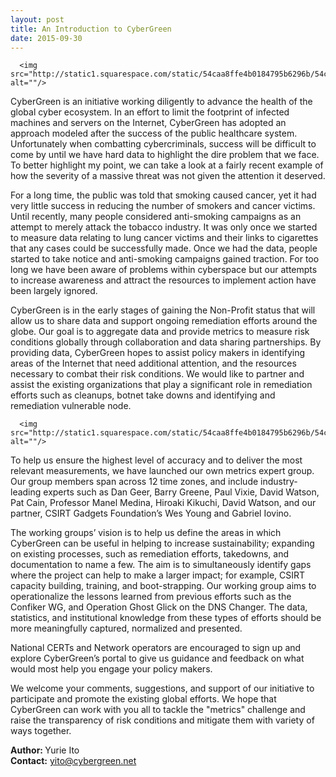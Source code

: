 ```yaml
---
layout: post
title: An Introduction to CyberGreen
date: 2015-09-30
---
```

<p><!--[if gte mso 9]><xml>
 <o:DocumentProperties>
<o:Revision>0</o:Revision>
<o:TotalTime>0</o:TotalTime>
<o:Pages>1</o:Pages>
<o:Words>508</o:Words>
<o:Characters>2897</o:Characters>
<o:Company>University at Buffalo</o:Company>
<o:Lines>24</o:Lines>
<o:Paragraphs>6</o:Paragraphs>
<o:CharactersWithSpaces>3399</o:CharactersWithSpaces>
<o:Version>14.0</o:Version>
 </o:DocumentProperties>
 <o:OfficeDocumentSettings>
<o:AllowPNG/>
 </o:OfficeDocumentSettings>
</xml><![endif]--><!--[if gte mso 9]><xml>
 <w:WordDocument>
<w:View>Normal</w:View>
<w:Zoom>0</w:Zoom>
<w:TrackMoves/>
<w:TrackFormatting/>
<w:PunctuationKerning/>
<w:ValidateAgainstSchemas/>
<w:SaveIfXMLInvalid>false</w:SaveIfXMLInvalid>
<w:IgnoreMixedContent>false</w:IgnoreMixedContent>
<w:AlwaysShowPlaceholderText>false</w:AlwaysShowPlaceholderText>
<w:DoNotPromoteQF/>
<w:LidThemeOther>EN-US</w:LidThemeOther>
<w:LidThemeAsian>JA</w:LidThemeAsian>
<w:LidThemeComplexScript>X-NONE</w:LidThemeComplexScript>
<w:Compatibility>
 <w:BreakWrappedTables/>
 <w:SnapToGridInCell/>
 <w:WrapTextWithPunct/>
 <w:UseAsianBreakRules/>
 <w:DontGrowAutofit/>
 <w:SplitPgBreakAndParaMark/>
 <w:EnableOpenTypeKerning/>
 <w:DontFlipMirrorIndents/>
 <w:OverrideTableStyleHps/>
 <w:UseFELayout/>
</w:Compatibility>
<m:mathPr>
 <m:mathFont m:val="Cambria Math"/>
 <m:brkBin m:val="before"/>
 <m:brkBinSub m:val="&#45;-"/>
 <m:smallFrac m:val="off"/>
 <m:dispDef/>
 <m:lMargin m:val="0"/>
 <m:rMargin m:val="0"/>
 <m:defJc m:val="centerGroup"/>
 <m:wrapIndent m:val="1440"/>
 <m:intLim m:val="subSup"/>
 <m:naryLim m:val="undOvr"/>
</m:mathPr></w:WordDocument>
</xml><![endif]--><!--[if gte mso 9]><xml>
 <w:LatentStyles DefLockedState="false" DefUnhideWhenUsed="true"
DefSemiHidden="true" DefQFormat="false" DefPriority="99"
LatentStyleCount="276">
<w:LsdException Locked="false" Priority="0" SemiHidden="false"
 UnhideWhenUsed="false" QFormat="true" Name="Normal"/>
<w:LsdException Locked="false" Priority="9" SemiHidden="false"
 UnhideWhenUsed="false" QFormat="true" Name="heading 1"/>
<w:LsdException Locked="false" Priority="9" QFormat="true" Name="heading 2"/>
<w:LsdException Locked="false" Priority="9" QFormat="true" Name="heading 3"/>
<w:LsdException Locked="false" Priority="9" QFormat="true" Name="heading 4"/>
<w:LsdException Locked="false" Priority="9" QFormat="true" Name="heading 5"/>
<w:LsdException Locked="false" Priority="9" QFormat="true" Name="heading 6"/>
<w:LsdException Locked="false" Priority="9" QFormat="true" Name="heading 7"/>
<w:LsdException Locked="false" Priority="9" QFormat="true" Name="heading 8"/>
<w:LsdException Locked="false" Priority="9" QFormat="true" Name="heading 9"/>
<w:LsdException Locked="false" Priority="39" Name="toc 1"/>
<w:LsdException Locked="false" Priority="39" Name="toc 2"/>
<w:LsdException Locked="false" Priority="39" Name="toc 3"/>
<w:LsdException Locked="false" Priority="39" Name="toc 4"/>
<w:LsdException Locked="false" Priority="39" Name="toc 5"/>
<w:LsdException Locked="false" Priority="39" Name="toc 6"/>
<w:LsdException Locked="false" Priority="39" Name="toc 7"/>
<w:LsdException Locked="false" Priority="39" Name="toc 8"/>
<w:LsdException Locked="false" Priority="39" Name="toc 9"/>
<w:LsdException Locked="false" Priority="35" QFormat="true" Name="caption"/>
<w:LsdException Locked="false" Priority="10" SemiHidden="false"
 UnhideWhenUsed="false" QFormat="true" Name="Title"/>
<w:LsdException Locked="false" Priority="1" Name="Default Paragraph Font"/>
<w:LsdException Locked="false" Priority="11" SemiHidden="false"
 UnhideWhenUsed="false" QFormat="true" Name="Subtitle"/>
<w:LsdException Locked="false" Priority="22" SemiHidden="false"
 UnhideWhenUsed="false" QFormat="true" Name="Strong"/>
<w:LsdException Locked="false" Priority="20" SemiHidden="false"
 UnhideWhenUsed="false" QFormat="true" Name="Emphasis"/>
<w:LsdException Locked="false" Priority="59" SemiHidden="false"
 UnhideWhenUsed="false" Name="Table Grid"/>
<w:LsdException Locked="false" UnhideWhenUsed="false" Name="Placeholder Text"/>
<w:LsdException Locked="false" Priority="1" SemiHidden="false"
 UnhideWhenUsed="false" QFormat="true" Name="No Spacing"/>
<w:LsdException Locked="false" Priority="60" SemiHidden="false"
 UnhideWhenUsed="false" Name="Light Shading"/>
<w:LsdException Locked="false" Priority="61" SemiHidden="false"
 UnhideWhenUsed="false" Name="Light List"/>
<w:LsdException Locked="false" Priority="62" SemiHidden="false"
 UnhideWhenUsed="false" Name="Light Grid"/>
<w:LsdException Locked="false" Priority="63" SemiHidden="false"
 UnhideWhenUsed="false" Name="Medium Shading 1"/>
<w:LsdException Locked="false" Priority="64" SemiHidden="false"
 UnhideWhenUsed="false" Name="Medium Shading 2"/>
<w:LsdException Locked="false" Priority="65" SemiHidden="false"
 UnhideWhenUsed="false" Name="Medium List 1"/>
<w:LsdException Locked="false" Priority="66" SemiHidden="false"
 UnhideWhenUsed="false" Name="Medium List 2"/>
<w:LsdException Locked="false" Priority="67" SemiHidden="false"
 UnhideWhenUsed="false" Name="Medium Grid 1"/>
<w:LsdException Locked="false" Priority="68" SemiHidden="false"
 UnhideWhenUsed="false" Name="Medium Grid 2"/>
<w:LsdException Locked="false" Priority="69" SemiHidden="false"
 UnhideWhenUsed="false" Name="Medium Grid 3"/>
<w:LsdException Locked="false" Priority="70" SemiHidden="false"
 UnhideWhenUsed="false" Name="Dark List"/>
<w:LsdException Locked="false" Priority="71" SemiHidden="false"
 UnhideWhenUsed="false" Name="Colorful Shading"/>
<w:LsdException Locked="false" Priority="72" SemiHidden="false"
 UnhideWhenUsed="false" Name="Colorful List"/>
<w:LsdException Locked="false" Priority="73" SemiHidden="false"
 UnhideWhenUsed="false" Name="Colorful Grid"/>
<w:LsdException Locked="false" Priority="60" SemiHidden="false"
 UnhideWhenUsed="false" Name="Light Shading Accent 1"/>
<w:LsdException Locked="false" Priority="61" SemiHidden="false"
 UnhideWhenUsed="false" Name="Light List Accent 1"/>
<w:LsdException Locked="false" Priority="62" SemiHidden="false"
 UnhideWhenUsed="false" Name="Light Grid Accent 1"/>
<w:LsdException Locked="false" Priority="63" SemiHidden="false"
 UnhideWhenUsed="false" Name="Medium Shading 1 Accent 1"/>
<w:LsdException Locked="false" Priority="64" SemiHidden="false"
 UnhideWhenUsed="false" Name="Medium Shading 2 Accent 1"/>
<w:LsdException Locked="false" Priority="65" SemiHidden="false"
 UnhideWhenUsed="false" Name="Medium List 1 Accent 1"/>
<w:LsdException Locked="false" UnhideWhenUsed="false" Name="Revision"/>
<w:LsdException Locked="false" Priority="34" SemiHidden="false"
 UnhideWhenUsed="false" QFormat="true" Name="List Paragraph"/>
<w:LsdException Locked="false" Priority="29" SemiHidden="false"
 UnhideWhenUsed="false" QFormat="true" Name="Quote"/>
<w:LsdException Locked="false" Priority="30" SemiHidden="false"
 UnhideWhenUsed="false" QFormat="true" Name="Intense Quote"/>
<w:LsdException Locked="false" Priority="66" SemiHidden="false"
 UnhideWhenUsed="false" Name="Medium List 2 Accent 1"/>
<w:LsdException Locked="false" Priority="67" SemiHidden="false"
 UnhideWhenUsed="false" Name="Medium Grid 1 Accent 1"/>
<w:LsdException Locked="false" Priority="68" SemiHidden="false"
 UnhideWhenUsed="false" Name="Medium Grid 2 Accent 1"/>
<w:LsdException Locked="false" Priority="69" SemiHidden="false"
 UnhideWhenUsed="false" Name="Medium Grid 3 Accent 1"/>
<w:LsdException Locked="false" Priority="70" SemiHidden="false"
 UnhideWhenUsed="false" Name="Dark List Accent 1"/>
<w:LsdException Locked="false" Priority="71" SemiHidden="false"
 UnhideWhenUsed="false" Name="Colorful Shading Accent 1"/>
<w:LsdException Locked="false" Priority="72" SemiHidden="false"
 UnhideWhenUsed="false" Name="Colorful List Accent 1"/>
<w:LsdException Locked="false" Priority="73" SemiHidden="false"
 UnhideWhenUsed="false" Name="Colorful Grid Accent 1"/>
<w:LsdException Locked="false" Priority="60" SemiHidden="false"
 UnhideWhenUsed="false" Name="Light Shading Accent 2"/>
<w:LsdException Locked="false" Priority="61" SemiHidden="false"
 UnhideWhenUsed="false" Name="Light List Accent 2"/>
<w:LsdException Locked="false" Priority="62" SemiHidden="false"
 UnhideWhenUsed="false" Name="Light Grid Accent 2"/>
<w:LsdException Locked="false" Priority="63" SemiHidden="false"
 UnhideWhenUsed="false" Name="Medium Shading 1 Accent 2"/>
<w:LsdException Locked="false" Priority="64" SemiHidden="false"
 UnhideWhenUsed="false" Name="Medium Shading 2 Accent 2"/>
<w:LsdException Locked="false" Priority="65" SemiHidden="false"
 UnhideWhenUsed="false" Name="Medium List 1 Accent 2"/>
<w:LsdException Locked="false" Priority="66" SemiHidden="false"
 UnhideWhenUsed="false" Name="Medium List 2 Accent 2"/>
<w:LsdException Locked="false" Priority="67" SemiHidden="false"
 UnhideWhenUsed="false" Name="Medium Grid 1 Accent 2"/>
<w:LsdException Locked="false" Priority="68" SemiHidden="false"
 UnhideWhenUsed="false" Name="Medium Grid 2 Accent 2"/>
<w:LsdException Locked="false" Priority="69" SemiHidden="false"
 UnhideWhenUsed="false" Name="Medium Grid 3 Accent 2"/>
<w:LsdException Locked="false" Priority="70" SemiHidden="false"
 UnhideWhenUsed="false" Name="Dark List Accent 2"/>
<w:LsdException Locked="false" Priority="71" SemiHidden="false"
 UnhideWhenUsed="false" Name="Colorful Shading Accent 2"/>
<w:LsdException Locked="false" Priority="72" SemiHidden="false"
 UnhideWhenUsed="false" Name="Colorful List Accent 2"/>
<w:LsdException Locked="false" Priority="73" SemiHidden="false"
 UnhideWhenUsed="false" Name="Colorful Grid Accent 2"/>
<w:LsdException Locked="false" Priority="60" SemiHidden="false"
 UnhideWhenUsed="false" Name="Light Shading Accent 3"/>
<w:LsdException Locked="false" Priority="61" SemiHidden="false"
 UnhideWhenUsed="false" Name="Light List Accent 3"/>
<w:LsdException Locked="false" Priority="62" SemiHidden="false"
 UnhideWhenUsed="false" Name="Light Grid Accent 3"/>
<w:LsdException Locked="false" Priority="63" SemiHidden="false"
 UnhideWhenUsed="false" Name="Medium Shading 1 Accent 3"/>
<w:LsdException Locked="false" Priority="64" SemiHidden="false"
 UnhideWhenUsed="false" Name="Medium Shading 2 Accent 3"/>
<w:LsdException Locked="false" Priority="65" SemiHidden="false"
 UnhideWhenUsed="false" Name="Medium List 1 Accent 3"/>
<w:LsdException Locked="false" Priority="66" SemiHidden="false"
 UnhideWhenUsed="false" Name="Medium List 2 Accent 3"/>
<w:LsdException Locked="false" Priority="67" SemiHidden="false"
 UnhideWhenUsed="false" Name="Medium Grid 1 Accent 3"/>
<w:LsdException Locked="false" Priority="68" SemiHidden="false"
 UnhideWhenUsed="false" Name="Medium Grid 2 Accent 3"/>
<w:LsdException Locked="false" Priority="69" SemiHidden="false"
 UnhideWhenUsed="false" Name="Medium Grid 3 Accent 3"/>
<w:LsdException Locked="false" Priority="70" SemiHidden="false"
 UnhideWhenUsed="false" Name="Dark List Accent 3"/>
<w:LsdException Locked="false" Priority="71" SemiHidden="false"
 UnhideWhenUsed="false" Name="Colorful Shading Accent 3"/>
<w:LsdException Locked="false" Priority="72" SemiHidden="false"
 UnhideWhenUsed="false" Name="Colorful List Accent 3"/>
<w:LsdException Locked="false" Priority="73" SemiHidden="false"
 UnhideWhenUsed="false" Name="Colorful Grid Accent 3"/>
<w:LsdException Locked="false" Priority="60" SemiHidden="false"
 UnhideWhenUsed="false" Name="Light Shading Accent 4"/>
<w:LsdException Locked="false" Priority="61" SemiHidden="false"
 UnhideWhenUsed="false" Name="Light List Accent 4"/>
<w:LsdException Locked="false" Priority="62" SemiHidden="false"
 UnhideWhenUsed="false" Name="Light Grid Accent 4"/>
<w:LsdException Locked="false" Priority="63" SemiHidden="false"
 UnhideWhenUsed="false" Name="Medium Shading 1 Accent 4"/>
<w:LsdException Locked="false" Priority="64" SemiHidden="false"
 UnhideWhenUsed="false" Name="Medium Shading 2 Accent 4"/>
<w:LsdException Locked="false" Priority="65" SemiHidden="false"
 UnhideWhenUsed="false" Name="Medium List 1 Accent 4"/>
<w:LsdException Locked="false" Priority="66" SemiHidden="false"
 UnhideWhenUsed="false" Name="Medium List 2 Accent 4"/>
<w:LsdException Locked="false" Priority="67" SemiHidden="false"
 UnhideWhenUsed="false" Name="Medium Grid 1 Accent 4"/>
<w:LsdException Locked="false" Priority="68" SemiHidden="false"
 UnhideWhenUsed="false" Name="Medium Grid 2 Accent 4"/>
<w:LsdException Locked="false" Priority="69" SemiHidden="false"
 UnhideWhenUsed="false" Name="Medium Grid 3 Accent 4"/>
<w:LsdException Locked="false" Priority="70" SemiHidden="false"
 UnhideWhenUsed="false" Name="Dark List Accent 4"/>
<w:LsdException Locked="false" Priority="71" SemiHidden="false"
 UnhideWhenUsed="false" Name="Colorful Shading Accent 4"/>
<w:LsdException Locked="false" Priority="72" SemiHidden="false"
 UnhideWhenUsed="false" Name="Colorful List Accent 4"/>
<w:LsdException Locked="false" Priority="73" SemiHidden="false"
 UnhideWhenUsed="false" Name="Colorful Grid Accent 4"/>
<w:LsdException Locked="false" Priority="60" SemiHidden="false"
 UnhideWhenUsed="false" Name="Light Shading Accent 5"/>
<w:LsdException Locked="false" Priority="61" SemiHidden="false"
 UnhideWhenUsed="false" Name="Light List Accent 5"/>
<w:LsdException Locked="false" Priority="62" SemiHidden="false"
 UnhideWhenUsed="false" Name="Light Grid Accent 5"/>
<w:LsdException Locked="false" Priority="63" SemiHidden="false"
 UnhideWhenUsed="false" Name="Medium Shading 1 Accent 5"/>
<w:LsdException Locked="false" Priority="64" SemiHidden="false"
 UnhideWhenUsed="false" Name="Medium Shading 2 Accent 5"/>
<w:LsdException Locked="false" Priority="65" SemiHidden="false"
 UnhideWhenUsed="false" Name="Medium List 1 Accent 5"/>
<w:LsdException Locked="false" Priority="66" SemiHidden="false"
 UnhideWhenUsed="false" Name="Medium List 2 Accent 5"/>
<w:LsdException Locked="false" Priority="67" SemiHidden="false"
 UnhideWhenUsed="false" Name="Medium Grid 1 Accent 5"/>
<w:LsdException Locked="false" Priority="68" SemiHidden="false"
 UnhideWhenUsed="false" Name="Medium Grid 2 Accent 5"/>
<w:LsdException Locked="false" Priority="69" SemiHidden="false"
 UnhideWhenUsed="false" Name="Medium Grid 3 Accent 5"/>
<w:LsdException Locked="false" Priority="70" SemiHidden="false"
 UnhideWhenUsed="false" Name="Dark List Accent 5"/>
<w:LsdException Locked="false" Priority="71" SemiHidden="false"
 UnhideWhenUsed="false" Name="Colorful Shading Accent 5"/>
<w:LsdException Locked="false" Priority="72" SemiHidden="false"
 UnhideWhenUsed="false" Name="Colorful List Accent 5"/>
<w:LsdException Locked="false" Priority="73" SemiHidden="false"
 UnhideWhenUsed="false" Name="Colorful Grid Accent 5"/>
<w:LsdException Locked="false" Priority="60" SemiHidden="false"
 UnhideWhenUsed="false" Name="Light Shading Accent 6"/>
<w:LsdException Locked="false" Priority="61" SemiHidden="false"
 UnhideWhenUsed="false" Name="Light List Accent 6"/>
<w:LsdException Locked="false" Priority="62" SemiHidden="false"
 UnhideWhenUsed="false" Name="Light Grid Accent 6"/>
<w:LsdException Locked="false" Priority="63" SemiHidden="false"
 UnhideWhenUsed="false" Name="Medium Shading 1 Accent 6"/>
<w:LsdException Locked="false" Priority="64" SemiHidden="false"
 UnhideWhenUsed="false" Name="Medium Shading 2 Accent 6"/>
<w:LsdException Locked="false" Priority="65" SemiHidden="false"
 UnhideWhenUsed="false" Name="Medium List 1 Accent 6"/>
<w:LsdException Locked="false" Priority="66" SemiHidden="false"
 UnhideWhenUsed="false" Name="Medium List 2 Accent 6"/>
<w:LsdException Locked="false" Priority="67" SemiHidden="false"
 UnhideWhenUsed="false" Name="Medium Grid 1 Accent 6"/>
<w:LsdException Locked="false" Priority="68" SemiHidden="false"
 UnhideWhenUsed="false" Name="Medium Grid 2 Accent 6"/>
<w:LsdException Locked="false" Priority="69" SemiHidden="false"
 UnhideWhenUsed="false" Name="Medium Grid 3 Accent 6"/>
<w:LsdException Locked="false" Priority="70" SemiHidden="false"
 UnhideWhenUsed="false" Name="Dark List Accent 6"/>
<w:LsdException Locked="false" Priority="71" SemiHidden="false"
 UnhideWhenUsed="false" Name="Colorful Shading Accent 6"/>
<w:LsdException Locked="false" Priority="72" SemiHidden="false"
 UnhideWhenUsed="false" Name="Colorful List Accent 6"/>
<w:LsdException Locked="false" Priority="73" SemiHidden="false"
 UnhideWhenUsed="false" Name="Colorful Grid Accent 6"/>
<w:LsdException Locked="false" Priority="19" SemiHidden="false"
 UnhideWhenUsed="false" QFormat="true" Name="Subtle Emphasis"/>
<w:LsdException Locked="false" Priority="21" SemiHidden="false"
 UnhideWhenUsed="false" QFormat="true" Name="Intense Emphasis"/>
<w:LsdException Locked="false" Priority="31" SemiHidden="false"
 UnhideWhenUsed="false" QFormat="true" Name="Subtle Reference"/>
<w:LsdException Locked="false" Priority="32" SemiHidden="false"
 UnhideWhenUsed="false" QFormat="true" Name="Intense Reference"/>
<w:LsdException Locked="false" Priority="33" SemiHidden="false"
 UnhideWhenUsed="false" QFormat="true" Name="Book Title"/>
<w:LsdException Locked="false" Priority="37" Name="Bibliography"/>
<w:LsdException Locked="false" Priority="39" QFormat="true" Name="TOC Heading"/>
 </w:LatentStyles>
</xml><![endif]--><!--[if gte mso 10]>
<style>
 /* Style Definitions */
table.MsoNormalTable
	{mso-style-name:"Table Normal";
	mso-tstyle-rowband-size:0;
	mso-tstyle-colband-size:0;
	mso-style-noshow:yes;
	mso-style-priority:99;
	mso-style-parent:"";
	mso-padding-alt:0in 5.4pt 0in 5.4pt;
	mso-para-margin:0in;
	mso-para-margin-bottom:.0001pt;
	mso-pagination:widow-orphan;
	font-size:12.0pt;
	font-family:Cambria;
	mso-ascii-font-family:Cambria;
	mso-ascii-theme-font:minor-latin;
	mso-hansi-font-family:Cambria;
	mso-hansi-theme-font:minor-latin;}
</style>
<![endif]--><!--StartFragment--><!--[if gte mso 9]><xml>
 <o:OfficeDocumentSettings>
<o:AllowPNG/>
 </o:OfficeDocumentSettings>
</xml><![endif]--><!--[if gte mso 9]><xml>
 <w:WordDocument>
<w:View>Normal</w:View>
<w:Zoom>0</w:Zoom>
<w:TrackMoves/>
<w:TrackFormatting/>
<w:PunctuationKerning/>
<w:ValidateAgainstSchemas/>
<w:SaveIfXMLInvalid>false</w:SaveIfXMLInvalid>
<w:IgnoreMixedContent>false</w:IgnoreMixedContent>
<w:AlwaysShowPlaceholderText>false</w:AlwaysShowPlaceholderText>
<w:DoNotPromoteQF/>
<w:LidThemeOther>EN-US</w:LidThemeOther>
<w:LidThemeAsian>JA</w:LidThemeAsian>
<w:LidThemeComplexScript>X-NONE</w:LidThemeComplexScript>
<w:Compatibility>
 <w:BreakWrappedTables/>
 <w:SnapToGridInCell/>
 <w:WrapTextWithPunct/>
 <w:UseAsianBreakRules/>
 <w:DontGrowAutofit/>
 <w:SplitPgBreakAndParaMark/>
 <w:EnableOpenTypeKerning/>
 <w:DontFlipMirrorIndents/>
 <w:OverrideTableStyleHps/>
 <w:UseFELayout/>
</w:Compatibility>
<m:mathPr>
 <m:mathFont m:val="Cambria Math"/>
 <m:brkBin m:val="before"/>
 <m:brkBinSub m:val="&#45;-"/>
 <m:smallFrac m:val="off"/>
 <m:dispDef/>
 <m:lMargin m:val="0"/>
 <m:rMargin m:val="0"/>
 <m:defJc m:val="centerGroup"/>
 <m:wrapIndent m:val="1440"/>
 <m:intLim m:val="subSup"/>
 <m:naryLim m:val="undOvr"/>
</m:mathPr></w:WordDocument>
</xml><![endif]--><!--[if gte mso 9]><xml>
 <w:LatentStyles DefLockedState="false" DefUnhideWhenUsed="true"
DefSemiHidden="true" DefQFormat="false" DefPriority="99"
LatentStyleCount="276">
<w:LsdException Locked="false" Priority="0" SemiHidden="false"
 UnhideWhenUsed="false" QFormat="true" Name="Normal"/>
<w:LsdException Locked="false" Priority="9" SemiHidden="false"
 UnhideWhenUsed="false" QFormat="true" Name="heading 1"/>
<w:LsdException Locked="false" Priority="9" QFormat="true" Name="heading 2"/>
<w:LsdException Locked="false" Priority="9" QFormat="true" Name="heading 3"/>
<w:LsdException Locked="false" Priority="9" QFormat="true" Name="heading 4"/>
<w:LsdException Locked="false" Priority="9" QFormat="true" Name="heading 5"/>
<w:LsdException Locked="false" Priority="9" QFormat="true" Name="heading 6"/>
<w:LsdException Locked="false" Priority="9" QFormat="true" Name="heading 7"/>
<w:LsdException Locked="false" Priority="9" QFormat="true" Name="heading 8"/>
<w:LsdException Locked="false" Priority="9" QFormat="true" Name="heading 9"/>
<w:LsdException Locked="false" Priority="39" Name="toc 1"/>
<w:LsdException Locked="false" Priority="39" Name="toc 2"/>
<w:LsdException Locked="false" Priority="39" Name="toc 3"/>
<w:LsdException Locked="false" Priority="39" Name="toc 4"/>
<w:LsdException Locked="false" Priority="39" Name="toc 5"/>
<w:LsdException Locked="false" Priority="39" Name="toc 6"/>
<w:LsdException Locked="false" Priority="39" Name="toc 7"/>
<w:LsdException Locked="false" Priority="39" Name="toc 8"/>
<w:LsdException Locked="false" Priority="39" Name="toc 9"/>
<w:LsdException Locked="false" Priority="35" QFormat="true" Name="caption"/>
<w:LsdException Locked="false" Priority="10" SemiHidden="false"
 UnhideWhenUsed="false" QFormat="true" Name="Title"/>
<w:LsdException Locked="false" Priority="1" Name="Default Paragraph Font"/>
<w:LsdException Locked="false" Priority="11" SemiHidden="false"
 UnhideWhenUsed="false" QFormat="true" Name="Subtitle"/>
<w:LsdException Locked="false" Priority="22" SemiHidden="false"
 UnhideWhenUsed="false" QFormat="true" Name="Strong"/>
<w:LsdException Locked="false" Priority="20" SemiHidden="false"
 UnhideWhenUsed="false" QFormat="true" Name="Emphasis"/>
<w:LsdException Locked="false" Priority="59" SemiHidden="false"
 UnhideWhenUsed="false" Name="Table Grid"/>
<w:LsdException Locked="false" UnhideWhenUsed="false" Name="Placeholder Text"/>
<w:LsdException Locked="false" Priority="1" SemiHidden="false"
 UnhideWhenUsed="false" QFormat="true" Name="No Spacing"/>
<w:LsdException Locked="false" Priority="60" SemiHidden="false"
 UnhideWhenUsed="false" Name="Light Shading"/>
<w:LsdException Locked="false" Priority="61" SemiHidden="false"
 UnhideWhenUsed="false" Name="Light List"/>
<w:LsdException Locked="false" Priority="62" SemiHidden="false"
 UnhideWhenUsed="false" Name="Light Grid"/>
<w:LsdException Locked="false" Priority="63" SemiHidden="false"
 UnhideWhenUsed="false" Name="Medium Shading 1"/>
<w:LsdException Locked="false" Priority="64" SemiHidden="false"
 UnhideWhenUsed="false" Name="Medium Shading 2"/>
<w:LsdException Locked="false" Priority="65" SemiHidden="false"
 UnhideWhenUsed="false" Name="Medium List 1"/>
<w:LsdException Locked="false" Priority="66" SemiHidden="false"
 UnhideWhenUsed="false" Name="Medium List 2"/>
<w:LsdException Locked="false" Priority="67" SemiHidden="false"
 UnhideWhenUsed="false" Name="Medium Grid 1"/>
<w:LsdException Locked="false" Priority="68" SemiHidden="false"
 UnhideWhenUsed="false" Name="Medium Grid 2"/>
<w:LsdException Locked="false" Priority="69" SemiHidden="false"
 UnhideWhenUsed="false" Name="Medium Grid 3"/>
<w:LsdException Locked="false" Priority="70" SemiHidden="false"
 UnhideWhenUsed="false" Name="Dark List"/>
<w:LsdException Locked="false" Priority="71" SemiHidden="false"
 UnhideWhenUsed="false" Name="Colorful Shading"/>
<w:LsdException Locked="false" Priority="72" SemiHidden="false"
 UnhideWhenUsed="false" Name="Colorful List"/>
<w:LsdException Locked="false" Priority="73" SemiHidden="false"
 UnhideWhenUsed="false" Name="Colorful Grid"/>
<w:LsdException Locked="false" Priority="60" SemiHidden="false"
 UnhideWhenUsed="false" Name="Light Shading Accent 1"/>
<w:LsdException Locked="false" Priority="61" SemiHidden="false"
 UnhideWhenUsed="false" Name="Light List Accent 1"/>
<w:LsdException Locked="false" Priority="62" SemiHidden="false"
 UnhideWhenUsed="false" Name="Light Grid Accent 1"/>
<w:LsdException Locked="false" Priority="63" SemiHidden="false"
 UnhideWhenUsed="false" Name="Medium Shading 1 Accent 1"/>
<w:LsdException Locked="false" Priority="64" SemiHidden="false"
 UnhideWhenUsed="false" Name="Medium Shading 2 Accent 1"/>
<w:LsdException Locked="false" Priority="65" SemiHidden="false"
 UnhideWhenUsed="false" Name="Medium List 1 Accent 1"/>
<w:LsdException Locked="false" UnhideWhenUsed="false" Name="Revision"/>
<w:LsdException Locked="false" Priority="34" SemiHidden="false"
 UnhideWhenUsed="false" QFormat="true" Name="List Paragraph"/>
<w:LsdException Locked="false" Priority="29" SemiHidden="false"
 UnhideWhenUsed="false" QFormat="true" Name="Quote"/>
<w:LsdException Locked="false" Priority="30" SemiHidden="false"
 UnhideWhenUsed="false" QFormat="true" Name="Intense Quote"/>
<w:LsdException Locked="false" Priority="66" SemiHidden="false"
 UnhideWhenUsed="false" Name="Medium List 2 Accent 1"/>
<w:LsdException Locked="false" Priority="67" SemiHidden="false"
 UnhideWhenUsed="false" Name="Medium Grid 1 Accent 1"/>
<w:LsdException Locked="false" Priority="68" SemiHidden="false"
 UnhideWhenUsed="false" Name="Medium Grid 2 Accent 1"/>
<w:LsdException Locked="false" Priority="69" SemiHidden="false"
 UnhideWhenUsed="false" Name="Medium Grid 3 Accent 1"/>
<w:LsdException Locked="false" Priority="70" SemiHidden="false"
 UnhideWhenUsed="false" Name="Dark List Accent 1"/>
<w:LsdException Locked="false" Priority="71" SemiHidden="false"
 UnhideWhenUsed="false" Name="Colorful Shading Accent 1"/>
<w:LsdException Locked="false" Priority="72" SemiHidden="false"
 UnhideWhenUsed="false" Name="Colorful List Accent 1"/>
<w:LsdException Locked="false" Priority="73" SemiHidden="false"
 UnhideWhenUsed="false" Name="Colorful Grid Accent 1"/>
<w:LsdException Locked="false" Priority="60" SemiHidden="false"
 UnhideWhenUsed="false" Name="Light Shading Accent 2"/>
<w:LsdException Locked="false" Priority="61" SemiHidden="false"
 UnhideWhenUsed="false" Name="Light List Accent 2"/>
<w:LsdException Locked="false" Priority="62" SemiHidden="false"
 UnhideWhenUsed="false" Name="Light Grid Accent 2"/>
<w:LsdException Locked="false" Priority="63" SemiHidden="false"
 UnhideWhenUsed="false" Name="Medium Shading 1 Accent 2"/>
<w:LsdException Locked="false" Priority="64" SemiHidden="false"
 UnhideWhenUsed="false" Name="Medium Shading 2 Accent 2"/>
<w:LsdException Locked="false" Priority="65" SemiHidden="false"
 UnhideWhenUsed="false" Name="Medium List 1 Accent 2"/>
<w:LsdException Locked="false" Priority="66" SemiHidden="false"
 UnhideWhenUsed="false" Name="Medium List 2 Accent 2"/>
<w:LsdException Locked="false" Priority="67" SemiHidden="false"
 UnhideWhenUsed="false" Name="Medium Grid 1 Accent 2"/>
<w:LsdException Locked="false" Priority="68" SemiHidden="false"
 UnhideWhenUsed="false" Name="Medium Grid 2 Accent 2"/>
<w:LsdException Locked="false" Priority="69" SemiHidden="false"
 UnhideWhenUsed="false" Name="Medium Grid 3 Accent 2"/>
<w:LsdException Locked="false" Priority="70" SemiHidden="false"
 UnhideWhenUsed="false" Name="Dark List Accent 2"/>
<w:LsdException Locked="false" Priority="71" SemiHidden="false"
 UnhideWhenUsed="false" Name="Colorful Shading Accent 2"/>
<w:LsdException Locked="false" Priority="72" SemiHidden="false"
 UnhideWhenUsed="false" Name="Colorful List Accent 2"/>
<w:LsdException Locked="false" Priority="73" SemiHidden="false"
 UnhideWhenUsed="false" Name="Colorful Grid Accent 2"/>
<w:LsdException Locked="false" Priority="60" SemiHidden="false"
 UnhideWhenUsed="false" Name="Light Shading Accent 3"/>
<w:LsdException Locked="false" Priority="61" SemiHidden="false"
 UnhideWhenUsed="false" Name="Light List Accent 3"/>
<w:LsdException Locked="false" Priority="62" SemiHidden="false"
 UnhideWhenUsed="false" Name="Light Grid Accent 3"/>
<w:LsdException Locked="false" Priority="63" SemiHidden="false"
 UnhideWhenUsed="false" Name="Medium Shading 1 Accent 3"/>
<w:LsdException Locked="false" Priority="64" SemiHidden="false"
 UnhideWhenUsed="false" Name="Medium Shading 2 Accent 3"/>
<w:LsdException Locked="false" Priority="65" SemiHidden="false"
 UnhideWhenUsed="false" Name="Medium List 1 Accent 3"/>
<w:LsdException Locked="false" Priority="66" SemiHidden="false"
 UnhideWhenUsed="false" Name="Medium List 2 Accent 3"/>
<w:LsdException Locked="false" Priority="67" SemiHidden="false"
 UnhideWhenUsed="false" Name="Medium Grid 1 Accent 3"/>
<w:LsdException Locked="false" Priority="68" SemiHidden="false"
 UnhideWhenUsed="false" Name="Medium Grid 2 Accent 3"/>
<w:LsdException Locked="false" Priority="69" SemiHidden="false"
 UnhideWhenUsed="false" Name="Medium Grid 3 Accent 3"/>
<w:LsdException Locked="false" Priority="70" SemiHidden="false"
 UnhideWhenUsed="false" Name="Dark List Accent 3"/>
<w:LsdException Locked="false" Priority="71" SemiHidden="false"
 UnhideWhenUsed="false" Name="Colorful Shading Accent 3"/>
<w:LsdException Locked="false" Priority="72" SemiHidden="false"
 UnhideWhenUsed="false" Name="Colorful List Accent 3"/>
<w:LsdException Locked="false" Priority="73" SemiHidden="false"
 UnhideWhenUsed="false" Name="Colorful Grid Accent 3"/>
<w:LsdException Locked="false" Priority="60" SemiHidden="false"
 UnhideWhenUsed="false" Name="Light Shading Accent 4"/>
<w:LsdException Locked="false" Priority="61" SemiHidden="false"
 UnhideWhenUsed="false" Name="Light List Accent 4"/>
<w:LsdException Locked="false" Priority="62" SemiHidden="false"
 UnhideWhenUsed="false" Name="Light Grid Accent 4"/>
<w:LsdException Locked="false" Priority="63" SemiHidden="false"
 UnhideWhenUsed="false" Name="Medium Shading 1 Accent 4"/>
<w:LsdException Locked="false" Priority="64" SemiHidden="false"
 UnhideWhenUsed="false" Name="Medium Shading 2 Accent 4"/>
<w:LsdException Locked="false" Priority="65" SemiHidden="false"
 UnhideWhenUsed="false" Name="Medium List 1 Accent 4"/>
<w:LsdException Locked="false" Priority="66" SemiHidden="false"
 UnhideWhenUsed="false" Name="Medium List 2 Accent 4"/>
<w:LsdException Locked="false" Priority="67" SemiHidden="false"
 UnhideWhenUsed="false" Name="Medium Grid 1 Accent 4"/>
<w:LsdException Locked="false" Priority="68" SemiHidden="false"
 UnhideWhenUsed="false" Name="Medium Grid 2 Accent 4"/>
<w:LsdException Locked="false" Priority="69" SemiHidden="false"
 UnhideWhenUsed="false" Name="Medium Grid 3 Accent 4"/>
<w:LsdException Locked="false" Priority="70" SemiHidden="false"
 UnhideWhenUsed="false" Name="Dark List Accent 4"/>
<w:LsdException Locked="false" Priority="71" SemiHidden="false"
 UnhideWhenUsed="false" Name="Colorful Shading Accent 4"/>
<w:LsdException Locked="false" Priority="72" SemiHidden="false"
 UnhideWhenUsed="false" Name="Colorful List Accent 4"/>
<w:LsdException Locked="false" Priority="73" SemiHidden="false"
 UnhideWhenUsed="false" Name="Colorful Grid Accent 4"/>
<w:LsdException Locked="false" Priority="60" SemiHidden="false"
 UnhideWhenUsed="false" Name="Light Shading Accent 5"/>
<w:LsdException Locked="false" Priority="61" SemiHidden="false"
 UnhideWhenUsed="false" Name="Light List Accent 5"/>
<w:LsdException Locked="false" Priority="62" SemiHidden="false"
 UnhideWhenUsed="false" Name="Light Grid Accent 5"/>
<w:LsdException Locked="false" Priority="63" SemiHidden="false"
 UnhideWhenUsed="false" Name="Medium Shading 1 Accent 5"/>
<w:LsdException Locked="false" Priority="64" SemiHidden="false"
 UnhideWhenUsed="false" Name="Medium Shading 2 Accent 5"/>
<w:LsdException Locked="false" Priority="65" SemiHidden="false"
 UnhideWhenUsed="false" Name="Medium List 1 Accent 5"/>
<w:LsdException Locked="false" Priority="66" SemiHidden="false"
 UnhideWhenUsed="false" Name="Medium List 2 Accent 5"/>
<w:LsdException Locked="false" Priority="67" SemiHidden="false"
 UnhideWhenUsed="false" Name="Medium Grid 1 Accent 5"/>
<w:LsdException Locked="false" Priority="68" SemiHidden="false"
 UnhideWhenUsed="false" Name="Medium Grid 2 Accent 5"/>
<w:LsdException Locked="false" Priority="69" SemiHidden="false"
 UnhideWhenUsed="false" Name="Medium Grid 3 Accent 5"/>
<w:LsdException Locked="false" Priority="70" SemiHidden="false"
 UnhideWhenUsed="false" Name="Dark List Accent 5"/>
<w:LsdException Locked="false" Priority="71" SemiHidden="false"
 UnhideWhenUsed="false" Name="Colorful Shading Accent 5"/>
<w:LsdException Locked="false" Priority="72" SemiHidden="false"
 UnhideWhenUsed="false" Name="Colorful List Accent 5"/>
<w:LsdException Locked="false" Priority="73" SemiHidden="false"
 UnhideWhenUsed="false" Name="Colorful Grid Accent 5"/>
<w:LsdException Locked="false" Priority="60" SemiHidden="false"
 UnhideWhenUsed="false" Name="Light Shading Accent 6"/>
<w:LsdException Locked="false" Priority="61" SemiHidden="false"
 UnhideWhenUsed="false" Name="Light List Accent 6"/>
<w:LsdException Locked="false" Priority="62" SemiHidden="false"
 UnhideWhenUsed="false" Name="Light Grid Accent 6"/>
<w:LsdException Locked="false" Priority="63" SemiHidden="false"
 UnhideWhenUsed="false" Name="Medium Shading 1 Accent 6"/>
<w:LsdException Locked="false" Priority="64" SemiHidden="false"
 UnhideWhenUsed="false" Name="Medium Shading 2 Accent 6"/>
<w:LsdException Locked="false" Priority="65" SemiHidden="false"
 UnhideWhenUsed="false" Name="Medium List 1 Accent 6"/>
<w:LsdException Locked="false" Priority="66" SemiHidden="false"
 UnhideWhenUsed="false" Name="Medium List 2 Accent 6"/>
<w:LsdException Locked="false" Priority="67" SemiHidden="false"
 UnhideWhenUsed="false" Name="Medium Grid 1 Accent 6"/>
<w:LsdException Locked="false" Priority="68" SemiHidden="false"
 UnhideWhenUsed="false" Name="Medium Grid 2 Accent 6"/>
<w:LsdException Locked="false" Priority="69" SemiHidden="false"
 UnhideWhenUsed="false" Name="Medium Grid 3 Accent 6"/>
<w:LsdException Locked="false" Priority="70" SemiHidden="false"
 UnhideWhenUsed="false" Name="Dark List Accent 6"/>
<w:LsdException Locked="false" Priority="71" SemiHidden="false"
 UnhideWhenUsed="false" Name="Colorful Shading Accent 6"/>
<w:LsdException Locked="false" Priority="72" SemiHidden="false"
 UnhideWhenUsed="false" Name="Colorful List Accent 6"/>
<w:LsdException Locked="false" Priority="73" SemiHidden="false"
 UnhideWhenUsed="false" Name="Colorful Grid Accent 6"/>
<w:LsdException Locked="false" Priority="19" SemiHidden="false"
 UnhideWhenUsed="false" QFormat="true" Name="Subtle Emphasis"/>
<w:LsdException Locked="false" Priority="21" SemiHidden="false"
 UnhideWhenUsed="false" QFormat="true" Name="Intense Emphasis"/>
<w:LsdException Locked="false" Priority="31" SemiHidden="false"
 UnhideWhenUsed="false" QFormat="true" Name="Subtle Reference"/>
<w:LsdException Locked="false" Priority="32" SemiHidden="false"
 UnhideWhenUsed="false" QFormat="true" Name="Intense Reference"/>
<w:LsdException Locked="false" Priority="33" SemiHidden="false"
 UnhideWhenUsed="false" QFormat="true" Name="Book Title"/>
<w:LsdException Locked="false" Priority="37" Name="Bibliography"/>
<w:LsdException Locked="false" Priority="39" QFormat="true" Name="TOC Heading"/>
 </w:LatentStyles>
</xml><![endif]--><!--[if !supportAnnotations]--><!--[endif]--><!--[if gte mso 10]>
<style>
 /* Style Definitions */
table.MsoNormalTable
	{mso-style-name:"Table Normal";
	mso-tstyle-rowband-size:0;
	mso-tstyle-colband-size:0;
	mso-style-noshow:yes;
	mso-style-priority:99;
	mso-style-parent:"";
	mso-padding-alt:0in 5.4pt 0in 5.4pt;
	mso-para-margin:0in;
	mso-para-margin-bottom:.0001pt;
	mso-pagination:widow-orphan;
	font-size:12.0pt;
	font-family:Cambria;
	mso-ascii-font-family:Cambria;
	mso-ascii-theme-font:minor-latin;
	mso-hansi-font-family:Cambria;
	mso-hansi-theme-font:minor-latin;}
</style>
<![endif]--><!--StartFragment--></p>

      <img src="http://static1.squarespace.com/static/54caa8ffe4b0184795b6296b/54caa950e4b08a22d92ea5f3/560b1210e4b07ffc5e764361/1443566120771//img.png" alt=""/>


<p>CyberGreen is an initiative working diligently to advance the health of the global cyber ecosystem. In an effort to limit the footprint of infected machines and servers on the Internet, CyberGreen has adopted an approach modeled after the success of the public healthcare system. Unfortunately when combatting cybercriminals, success will be difficult to come by until we have hard data to highlight the dire problem that we face. To better highlight my point, we can take a look at a fairly recent example of how the severity of a massive threat was not given the attention it deserved.</p><p>For a long time, the public was told that smoking caused cancer, yet it had very little success in reducing the number of smokers and cancer victims. Until recently, many people considered anti-smoking campaigns as an attempt to merely attack the tobacco industry. It was only once we started to measure data relating to lung cancer victims and their links to cigarettes that any cases could be successfully made. Once we had the data, people started to take notice and anti-smoking campaigns gained traction. For too long we have been aware of problems within cyberspace but our attempts to increase awareness and attract the resources to implement action have been largely ignored.</p><p>CyberGreen is in the early stages of gaining the Non-Profit status that will allow us to share data and support ongoing remediation efforts around the globe. Our goal is to aggregate data and provide metrics to measure risk conditions globally through collaboration and data sharing partnerships. By providing data, CyberGreen hopes to assist policy makers in identifying areas of the Internet that need additional attention, and the resources necessary to combat their risk conditions. We would like to partner and assist the existing organizations that play a significant role in remediation efforts such as cleanups, botnet take downs and identifying and remediation vulnerable node.</p>

      <img src="http://static1.squarespace.com/static/54caa8ffe4b0184795b6296b/54caa950e4b08a22d92ea5f3/560ac55ee4b076e50d4ab3d9/1443546468490//img.png" alt=""/>


<p id="yui_3_17_2_33_1443458490739_5923">To help us ensure the highest level of accuracy and to deliver the most relevant measurements, we have launched our own metrics expert group. Our group members span across 12 time zones, and include industry-leading experts such as Dan Geer, Barry Greene, Paul Vixie, David Watson, Pat Cain, Professor Manel Medina, Hiroaki Kikuchi, David Watson, and our partner, CSIRT Gadgets Foundation’s Wes Young and Gabriel Iovino.</p><p id="yui_3_17_2_33_1443458490739_5924">The working groups’ vision is to help us define the areas in which CyberGreen can be useful in helping to increase sustainability; expanding on existing processes, such as remediation efforts, takedowns, and documentation to name a few. The aim is to simultaneously identify gaps where the project can help to make a larger impact; for example, CSIRT capacity building, training, and boot-strapping. Our working group aims to operationalize the lessons learned from previous efforts such as the Confiker WG, and Operation Ghost Glick on the DNS Changer. The data, statistics, and institutional knowledge from these types of efforts should be more meaningfully captured, normalized and presented.</p><p id="yui_3_17_2_33_1443458490739_5925">National CERTs and Network operators are encouraged to sign up and explore CyberGreen’s portal to give us guidance and feedback on what would most help you engage your policy makers.</p><p id="yui_3_17_2_33_1443458490739_5926">We welcome your comments, suggestions, and support of our initiative to participate and promote the existing global efforts. We hope that CyberGreen can work with you all to tackle the "metrics" challenge and raise the transparency of risk conditions and mitigate them with variety of ways together.</p><p id="yui_3_17_2_33_1443458490739_5927"><strong>Author: </strong>Yurie Ito<br><strong>Contact:</strong> <a data-cke-saved-href="mailto:yito@cybergreen.net" href="mailto:yito@cybergreen.net">yito@cybergreen.net</a></p><p id="yui_3_17_2_33_1443458490739_5928"><!--{cke_protected}{C}%3C!%2D%2D%5Bif%20!supportAnnotations%5D%2D%2D%3E--><!--{cke_protected}{C}%3C!%2D%2D%5Bendif%5D%2D%2D%3E--><!--{cke_protected}{C}%3C!%2D%2D%5Bif%20!supportAnnotations%5D%2D%2D%3E--><!--{cke_protected}{C}%3C!%2D%2D%5Bendif%5D%2D%2D%3E--><!--{cke_protected}{C}%3C!%2D%2D%5Bif%20!supportAnnotations%5D%2D%2D%3E--><!--{cke_protected}{C}%3C!%2D%2D%5Bendif%5D%2D%2D%3E--></p><p id="yui_3_17_2_33_1443458490739_5929"><!--{cke_protected}{C}%3C!%2D%2D%5Bif%20!supportAnnotations%5D%2D%2D%3E--><!--{cke_protected}{C}%3C!%2D%2D%5Bendif%5D%2D%2D%3E--><!--{cke_protected}{C}%3C!%2D%2DEndFragment%2D%2D%3E--></p><p id="yui_3_17_2_33_1443458490739_5930"><!--{cke_protected}{C}%3C!%2D%2DEndFragment%2D%2D%3E--></p>
